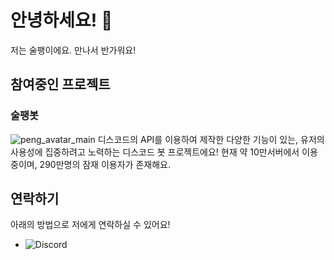 # 안녕하세요! 👋
저는 술팽이에요. 만나서 반가워요!

## 참여중인 프로젝트
### 술팽봇
![peng_avatar_main](https://github.com/penggin/penggin/assets/77449586/6cddc2c9-46fd-42ad-849b-bd1600d81112)
디스코드의 API를 이용하여 제작한 다양한 기능이 있는, 유저의 사용성에 집중하려고 노력하는 디스코드 봇 프로젝트에요!
현재 약 10만서버에서 이용중이며, 290만명의 잠재 이용자가 존재해요.


## 연락하기
아래의 방법으로 저에게 연락하실 수 있어요!
* ![Discord](https://img.shields.io/badge/-%40penggin-5865F2?style=flat-square&logo=Discord&logoColor=white&link=https%3A%2F%2Fdiscord.com%2Fusers%2F414715506340134913)
